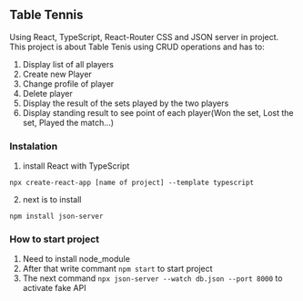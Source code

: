 ## Table Tennis

Using React, TypeScript, React-Router CSS and JSON server in project.
This project is about Table Tenis using CRUD operations and has to: 
1. Display list of all players
2. Create new Player
3. Change profile of player
4. Delete player
5. Display the result of the sets played by the two players
6. Display standing result to see point of each player(Won the set, Lost the set, Played the match...)

### Instalation

1. install React with TypeScript

`npx create-react-app [name of project] --template typescript`

2. next is to install

`npm install json-server`

### How to start project

1. Need to install node_module
2. After that write commant `npm start` to start project
3. The next command `npx json-server --watch db.json --port 8000` to activate fake API
